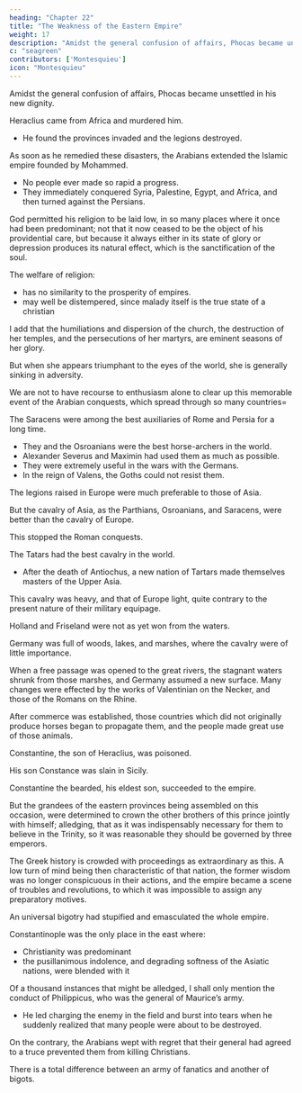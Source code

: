 ```yaml
---
heading: "Chapter 22"
title: "The Weakness of the Eastern Empire"
weight: 17
description: "Amidst the general confusion of affairs, Phocas became unsettled in his new dignity"
c: "seagreen"
contributors: ['Montesquieu']
icon: "Montesquieu"
---
```




Amidst the general confusion of affairs, Phocas became unsettled in his new dignity. 

Heraclius came from Africa and murdered him.
- He found the provinces invaded and the legions destroyed.

As soon as he remedied these disasters, the Arabians extended the Islamic empire founded by Mohammed.
- No people ever made so rapid a progress. 
- They immediately conquered Syria, Palestine, Egypt, and Africa, and then turned against the Persians.

God permitted his religion to be laid low, in so many places where it once had been predominant; not that it now ceased to be the object of his providential care, but because it always either in its state of glory or depression produces its natural effect, which is the sanctification of the soul.

The welfare of religion:
- has no similarity to the prosperity of empires.
- may well be distempered, since malady itself is the true state of a christian

I add that the humiliations and dispersion of the church, the destruction of her temples, and the persecutions of her martyrs, are eminent seasons of her glory. 

But when she appears triumphant to the eyes of the world, she is generally sinking in adversity.


We are not to have recourse to enthusiasm alone to clear up this memorable event of the Arabian conquests, which spread through so many countries=  

The Saracens were among the best auxiliaries of Rome and Persia for a long time.
- They and the Osroanians were the best horse-archers in the world. 
- Alexander Severus and Maximin had used them as much as possible. 
- They were extremely useful in the wars with the Germans. <!-- , to whom their arrows were fatal at a great distance. --> 
- In the reign of Valens, the Goths could not resist them. 

The legions raised in Europe were much preferable to those of Asia. 

But the cavalry of Asia, as the Parthians, Osroanians, and Saracens, were better than the cavalry of Europe.

This stopped the Roman conquests. 


The Tatars had the best cavalry in the world. 
- After the death of Antiochus, a new nation of Tartars made themselves masters of the Upper Asia.

This cavalry was heavy, and that of Europe light, quite contrary to the present nature of their military equipage. 

Holland and Friseland were not as yet won from the waters.

Germany was full of woods, lakes, and marshes, where the cavalry were of little importance.

When a free passage was opened to the great rivers, the stagnant waters shrunk from those marshes, and Germany assumed a new surface. Many changes were effected by the works of Valentinian on the Necker, and those of the Romans on the Rhine. 

After commerce was established, those countries which did not originally produce horses began to propagate them, and the people made great use of those animals.

Constantine, the son of Heraclius, was poisoned. 

His son Constance was slain in Sicily. 

Constantine the bearded, his eldest son, succeeded to the empire.

But the grandees of the eastern provinces being assembled on this occasion, were determined to crown the other brothers of this prince jointly with himself; alledging, that as it was indispensably necessary for them to believe in the Trinity, so it was reasonable they should be governed by three emperors.

The Greek history is crowded with proceedings as extraordinary as this. A low turn of mind being then characteristic of that nation, the former wisdom was no longer conspicuous in their actions, and the empire became a scene of troubles and revolutions, to which it was impossible to assign any preparatory motives.

An universal bigotry had stupified and emasculated the whole empire. 

Constantinople was the only place in the east where: 
- Christianity was predominant
- the pusillanimous indolence, and degrading softness of the Asiatic nations, were blended with it 

Of a thousand instances that might be alledged, I shall only mention the conduct of Philippicus, who was the general of Maurice’s army. 
- He led charging the enemy in the field and burst into tears when he suddenly realized that many people were about to be destroyed.

On the contrary, the Arabians wept with regret that their general had agreed to a truce prevented them from killing Christians.

There is a total difference between an army of fanatics and another of bigots.

